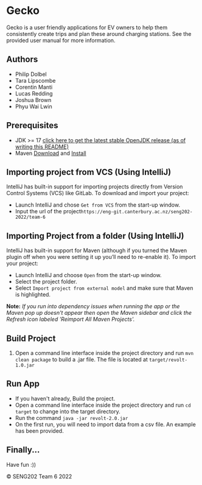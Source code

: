 # Gecko

Gecko is a user friendly applications for EV owners to help them consistently
create trips and plan these around charging stations. See the provided user manual for more information.

## Authors
- Philip Dolbel
- Tara Lipscombe 
- Corentin Manti
- Lucas Redding
- Joshua Brown
- Phyu Wai Lwin

## Prerequisites
- JDK >= 17 [click here to get the latest stable OpenJDK release (as of writing this README)](https://jdk.java.net/18/)
- Maven [Download](https://maven.apache.org/download.cgi) and [Install](https://maven.apache.org/install.html)

## Importing project from VCS (Using IntelliJ)
IntelliJ has built-in support for importing projects directly from Version Control Systems (VCS) like GitLab.
To download and import your project:

- Launch IntelliJ and chose `Get from VCS` from the start-up window.
- Input the url of the project`https://eng-git.canterbury.ac.nz/seng202-2022/team-6`


## Importing Project from a folder (Using IntelliJ)
IntelliJ has built-in support for Maven (although if you turned the Maven plugin off when you were setting it up
you’ll need to re-enable it). To import your project:

- Launch IntelliJ and choose `Open` from the start-up window.
- Select the project folder.
- Select `Import project from external model` and make sure that Maven is highlighted.

**Note:** *If you run into dependency issues when running the app or the Maven pop up doesn't appear then open the Maven sidebar and click the Refresh icon labeled 'Reimport All Maven Projects'.*

## Build Project
1. Open a command line interface inside the project directory and run `mvn clean package` to build a .jar file. The file is located at `target/revolt-1.0.jar`

## Run App
- If you haven't already, Build the project.
- Open a command line interface inside the project directory and run `cd target` to change into the target directory.
- Run the command `java -jar revolt-2.0.jar`
- On the first run, you will need to import data from a csv file. An example has been provided.

## Finally...

Have fun :))

&copy; SENG202 Team 6 2022